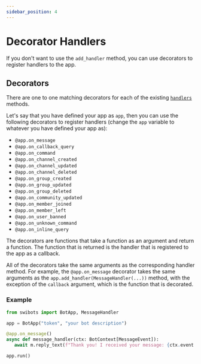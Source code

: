 ```yaml
---
sidebar_position: 4
---
```


# Decorator Handlers

If you don't want to use the `add_handler` method, you can use decorators to register handlers to the app.

## Decorators
 
There are one to one matching decorators for each of the existing [`handlers`](./handlers) methods.

Let's say that you have defined your app as `app`, then you can use the following decorators to register handlers (change the `app` variable to whatever you have defined your app as):

- `@app.on_message`
- `@app.on_callback_query`
- `@app.on_command`
- `@app.on_channel_created`
- `@app.on_channel_updated`
- `@app.on_channel_deleted`
- `@app.on_group_created`
- `@app.on_group_updated`
- `@app.on_group_deleted`
- `@app.on_community_updated`
- `@app.on_member_joined`
- `@app.on_member_left`
- `@app.on_user_banned`
- `@app.on_unknown_command`
- `@app.on_inline_query`

The decorators are functions that take a function as an argument and return a function. The function that is returned is the handler that is registered to the app as a callback.

All of the decorators take the same arguments as the corresponding handler method. For example, the `@app.on_message` decorator takes the same arguments as the `app.add_handler(MessageHandler(...))` method, with the exception of the `callback` argument, which is the function that is decorated.

### Example


```python
from swibots import BotApp, MessageHandler

app = BotApp("token", "your bot description")

@app.on_message()
async def message_handler(ctx: BotContext[MessageEvent]):
   await m.reply_text(f"Thank you! I received your message: {ctx.event.message.message}")

app.run()
```